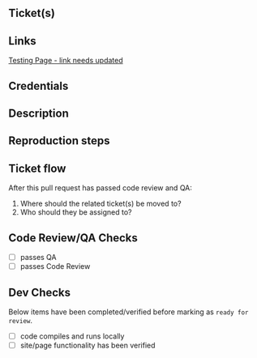 <!-- title pull request using conventional commit (https://www.conventionalcommits.org/en/v1.0.0/) -->
<!-- <type>[scope]: <description>. <Ticket-#> -->
<!-- example: fix(myCoolBlock) update styles on MyCoolBlock. NSP-333 -->

## Ticket(s)

[<TICKET-NUMBER>](https://app.clickup.com/t/<TICKET-NUMBER>)
<!-- Are there any other tickets related to this issue? -->

## Links

<!-- todo: add github action to update these links after creation of PR preview -->
<!-- todo: add github action that creates list of links of updated pages -->

[Testing Page - link needs updated](<PAGE-LINK>)

## Credentials

<!-- If required, provide credentials; otherwise, mark as N/A. -->

<!--
user:
password:
-->

## Description

<!-- 1. Is this an urgent ticket? -->
<!-- 2. What was the problem you solved or what feature did you implement? -->
<!-- 3. How did you implement this feature? -->
<!-- 4. Are there any known/expected issues w/ this update that should be noted for QA? -->

## Reproduction steps

<!-- Provide a brief set of steps to verify/view the update. -->

<!-- todo: update example -->
<!--
// Example
1. Navigate to `/testing-url/`.
2. Scroll down to `NewBlock`.
3. Click on CTA, which should open a video in a modal.
-->

## Ticket flow

After this pull request has passed code review and QA:

1. Where should the related ticket(s) be moved to?
2. Who should they be assigned to?

## Code Review/QA Checks

- [ ] passes QA
- [ ] passes Code Review

## Dev Checks

Below items have been completed/verified before marking as `ready for review`.

- [ ] code compiles and runs locally
- [ ] site/page functionality has been verified
